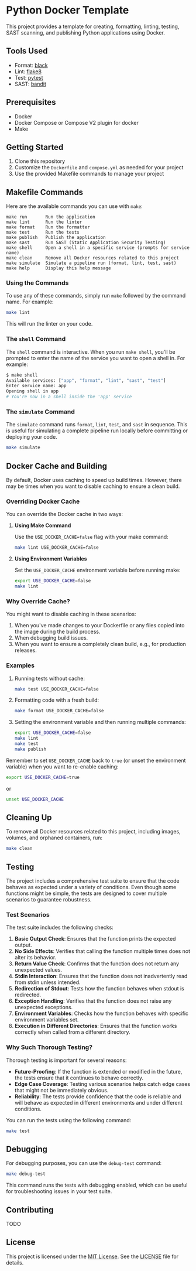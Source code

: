 # Python Docker Template

This project provides a template for creating, formatting, linting, testing, SAST scanning, and publishing Python applications using Docker.

## Tools Used

- Format: [black](https://pypi.org/project/black/)
- Lint: [flake8](https://pypi.org/project/flake8/)
- Test: [pytest](https://pypi.org/project/pytest/)
- SAST: [bandit](https://pypi.org/project/bandit/)
  
## Prerequisites

- Docker
- Docker Compose or Compose V2 plugin for docker
- Make

## Getting Started

1. Clone this repository
2. Customize the `Dockerfile` and `compose.yml` as needed for your project
3. Use the provided Makefile commands to manage your project

## Makefile Commands

Here are the available commands you can use with `make`:

```
make run       Run the application
make lint      Run the linter
make format    Run the formatter
make test      Run the tests
make publish   Publish the application
make sast      Run SAST (Static Application Security Testing)
make shell     Open a shell in a specific service (prompts for service name)
make clean     Remove all Docker resources related to this project
make simulate  Simulate a pipeline run (format, lint, test, sast)
make help      Display this help message
```

### Using the Commands

To use any of these commands, simply run `make` followed by the command name. For example:

```bash
make lint
```

This will run the linter on your code.

### The `shell` Command

The `shell` command is interactive. When you run `make shell`, you'll be prompted to enter the name of the service you want to open a shell in. For example:

```bash
$ make shell
Available services: ["app", "format", "lint", "sast", "test"]
Enter service name: app
Opening shell in app
# You're now in a shell inside the 'app' service
```

### The `simulate` Command

The `simulate` command runs `format`, `lint`, `test`, and `sast` in sequence. This is useful for simulating a complete pipeline run locally before committing or deploying your code.

```bash
make simulate
```

## Docker Cache and Building

By default, Docker uses caching to speed up build times. However, there may be times when you want to disable caching to ensure a clean build.

### Overriding Docker Cache

You can override the Docker cache in two ways:

1. **Using Make Command**

   Use the `USE_DOCKER_CACHE=false` flag with your make command:

   ```bash
   make lint USE_DOCKER_CACHE=false
   ```

2. **Using Environment Variables**

   Set the `USE_DOCKER_CACHE` environment variable before running make:

   ```bash
   export USE_DOCKER_CACHE=false
   make lint
   ```

### Why Override Cache?

You might want to disable caching in these scenarios:

1. When you've made changes to your Dockerfile or any files copied into the image during the build process.
2. When debugging build issues.
3. When you want to ensure a completely clean build, e.g., for production releases.

### Examples

1. Running tests without cache:
   ```bash
   make test USE_DOCKER_CACHE=false
   ```

2. Formatting code with a fresh build:
   ```bash
   make format USE_DOCKER_CACHE=false
   ```

3. Setting the environment variable and then running multiple commands:
   ```bash
   export USE_DOCKER_CACHE=false
   make lint
   make test
   make publish
   ```

Remember to set `USE_DOCKER_CACHE` back to `true` (or unset the environment variable) when you want to re-enable caching:

```bash
export USE_DOCKER_CACHE=true
```

or

```bash
unset USE_DOCKER_CACHE
```

## Cleaning Up

To remove all Docker resources related to this project, including images, volumes, and orphaned containers, run:

```bash
make clean
```

## Testing

The project includes a comprehensive test suite to ensure that the code behaves as expected under a variety of conditions. Even though some functions might be simple, the tests are designed to cover multiple scenarios to guarantee robustness.

### Test Scenarios

The test suite includes the following checks:

1. **Basic Output Check**: Ensures that the function prints the expected output.
2. **No Side Effects**: Verifies that calling the function multiple times does not alter its behavior.
3. **Return Value Check**: Confirms that the function does not return any unexpected values.
4. **Stdin Interaction**: Ensures that the function does not inadvertently read from stdin unless intended.
5. **Redirection of Stdout**: Tests how the function behaves when stdout is redirected.
6. **Exception Handling**: Verifies that the function does not raise any unexpected exceptions.
7. **Environment Variables**: Checks how the function behaves with specific environment variables set.
8. **Execution in Different Directories**: Ensures that the function works correctly when called from a different directory.

### Why Such Thorough Testing?

Thorough testing is important for several reasons:

- **Future-Proofing**: If the function is extended or modified in the future, the tests ensure that it continues to behave correctly.
- **Edge Case Coverage**: Testing various scenarios helps catch edge cases that might not be immediately obvious.
- **Reliability**: The tests provide confidence that the code is reliable and will behave as expected in different environments and under different conditions.

You can run the tests using the following command:

```bash
make test
```

## Debugging

For debugging purposes, you can use the `debug-test` command:

```bash
make debug-test
```

This command runs the tests with debugging enabled, which can be useful for troubleshooting issues in your test suite.

## Contributing

TODO

## License

This project is licensed under the [MIT License](LICENSE). See the [LICENSE](LICENSE) file for details.
